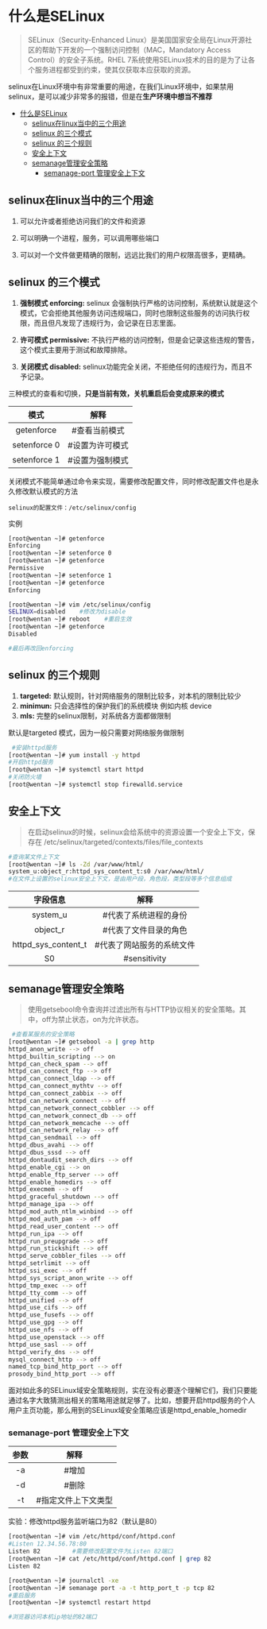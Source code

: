 [//]: # (哈哈我是注释，不会在浏览器中显示。
  Date: 2022-01-15 22:43:40
  LastEditors: gyg
  LastEditTime: 2022-01-18 23:00:39
  FilePath: \test\1_15@Selinux安全子系统.mm.md
)

# 什么是SELinux

>SELinux（Security-Enhanced Linux）是美国国家安全局在Linux开源社区的帮助下开发的一个强制访问控制（MAC，Mandatory Access Control）的安全子系统。RHEL 7系统使用SELinux技术的目的是为了让各个服务进程都受到约束，使其仅获取本应获取的资源。

selinux在Linux环境中有非常重要的用途，在我们Linux环境中，如果禁用selinux，是可以减少非常多的报错，但是在**生产环境中想当不推荐**

<!-- @import "[TOC]" {cmd="toc" depthFrom=1 depthTo=6 orderedList=false} -->

<!-- code_chunk_output -->

- [什么是SELinux](#什么是selinux)
  - [selinux在linux当中的三个用途](#selinux在linux当中的三个用途)
  - [selinux 的三个模式](#selinux-的三个模式)
  - [selinux 的三个规则](#selinux-的三个规则)
  - [安全上下文](#安全上下文)
  - [semanage管理安全策略](#semanage管理安全策略)
    - [semanage-port 管理安全上下文](#semanage-port-管理安全上下文)

<!-- /code_chunk_output -->

## selinux在linux当中的三个用途

1. 可以允许或者拒绝访问我们的文件和资源

2. 可以明确一个进程，服务，可以调用哪些端口

3. 可以对一个文件做更精确的限制，远远比我们的用户权限高很多，更精确。

## selinux 的三个模式

1. **强制模式 enforcing:**  selinux 会强制执行严格的访问控制，系统默认就是这个模式，它会拒绝其他服务访问违规端口，同时也限制这些服务的访问执行权限，而且但凡发现了违规行为，会记录在日志里面。

2. **许可模式 permissive:**  不执行严格的访问控制，但是会记录这些违规的警告，这个模式主要用于测试和故障排除。

3. **关闭模式 disabled:**  selinux功能完全关闭，不拒绝任何的违规行为，而且不予记录。

三种模式的查看和切换，**只是当前有效，关机重启后会变成原来的模式**

模式|解释
 :-: | :-: 
getenforce |     #查看当前模式
setenforce 0|    #设置为许可模式
setenforce 1 |   #设置为强制模式

关闭模式不能简单通过命令来实现，需要修改配置文件，同时修改配置文件也是永久修改默认模式的方法

`selinux的配置文件：/etc/selinux/config`

实例

```bash
[root@wentan ~]# getenforce 
Enforcing
[root@wentan ~]# setenforce 0
[root@wentan ~]# getenforce 
Permissive
[root@wentan ~]# setenforce 1
[root@wentan ~]# getenforce 
Enforcing

[root@wentan ~]# vim /etc/selinux/config
SELINUX=disabled    #修改为disable
[root@wentan ~]# reboot    #重启生效
[root@wentan ~]# getenforce 
Disabled

#最后再改回enforcing
```

## selinux 的三个规则

1. **targeted:** 默认规则，针对网络服务的限制比较多，对本机的限制比较少
2. **minimun:** 只会选择性的保护我们的系统模块 例如内核 device 
3. **mls:** 完整的selinux限制，对系统各方面都做限制

默认是targeted 模式，因为一般只需要对网络服务做限制

```bash
 #安装httpd服务
[root@wentan ~]# yum install -y httpd
#开启httpd服务
[root@wentan ~]# systemctl start httpd
#关闭防火墙
[root@wentan ~]# systemctl stop firewalld.service
```

## 安全上下文

>在启动selinux的时候，selinux会给系统中的资源设置一个安全上下文，保存在 /etc/selinux/targeted/contexts/files/file_contexts

```bash
#查询某文件上下文
[root@wentan ~]# ls -Zd /var/www/html/
system_u:object_r:httpd_sys_content_t:s0 /var/www/html/
#在文件上设置的selinux安全上下文，是由用户段，角色段，类型段等多个信息组成
```

字段信息|解释
 :-: | :-: 
system_u   |     #代表了系统进程的身份
object_r    |    #代表了文件目录的角色
httpd_sys_content_t|  #代表了网站服务的系统文件
S0 |  #sensitivity

## semanage管理安全策略

>使用getsebool命令查询并过滤出所有与HTTP协议相关的安全策略。其中，off为禁止状态，on为允许状态。

```bash
 #查看某服务的安全策略
[root@wentan ~]# getsebool -a | grep http
httpd_anon_write --> off
httpd_builtin_scripting --> on
httpd_can_check_spam --> off
httpd_can_connect_ftp --> off
httpd_can_connect_ldap --> off
httpd_can_connect_mythtv --> off
httpd_can_connect_zabbix --> off
httpd_can_network_connect --> off
httpd_can_network_connect_cobbler --> off
httpd_can_network_connect_db --> off
httpd_can_network_memcache --> off
httpd_can_network_relay --> off
httpd_can_sendmail --> off
httpd_dbus_avahi --> off
httpd_dbus_sssd --> off
httpd_dontaudit_search_dirs --> off
httpd_enable_cgi --> on
httpd_enable_ftp_server --> off
httpd_enable_homedirs --> off
httpd_execmem --> off
httpd_graceful_shutdown --> off
httpd_manage_ipa --> off
httpd_mod_auth_ntlm_winbind --> off
httpd_mod_auth_pam --> off
httpd_read_user_content --> off
httpd_run_ipa --> off
httpd_run_preupgrade --> off
httpd_run_stickshift --> off
httpd_serve_cobbler_files --> off
httpd_setrlimit --> off
httpd_ssi_exec --> off
httpd_sys_script_anon_write --> off
httpd_tmp_exec --> off
httpd_tty_comm --> off
httpd_unified --> off
httpd_use_cifs --> off
httpd_use_fusefs --> off
httpd_use_gpg --> off
httpd_use_nfs --> off
httpd_use_openstack --> off
httpd_use_sasl --> off
httpd_verify_dns --> off
mysql_connect_http --> off
named_tcp_bind_http_port --> off
prosody_bind_http_port --> off
```

面对如此多的SELinux域安全策略规则，实在没有必要逐个理解它们，我们只要能通过名字大致猜测出相关的策略用途就足够了。比如，想要开启httpd服务的个人用户主页功能，那么用到的SELinux域安全策略应该是httpd_enable_homedir

### semanage-port 管理安全上下文

参数|解释
 :-: | :-: 
-a         |#增加
-d|        #删除
-t |       #指定文件上下文类型

实验：修改httpd服务监听端口为82（默认是80）

```bash
[root@wentan ~]# vim /etc/httpd/conf/httpd.conf
#Listen 12.34.56.78:80
Listen 82         #需要修改配置文件为Listen 82端口
[root@wentan ~]# cat /etc/httpd/conf/httpd.conf | grep 82
Listen 82

[root@wentan ~]# journalctl -xe
[root@wentan ~]# semanage port -a -t http_port_t -p tcp 82
#重启服务
[root@wentan ~]# systemctl restart httpd

#浏览器访问本机ip地址的82端口
```
